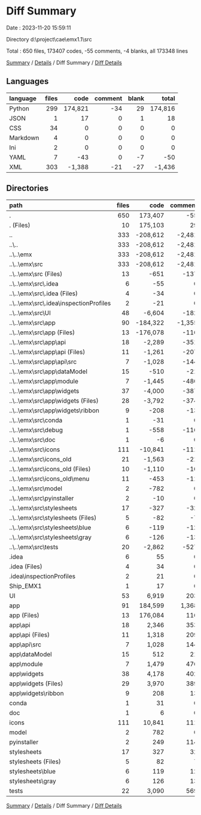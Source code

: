 # Diff Summary

Date : 2023-11-20 15:59:11

Directory d:\\project\\cae\\emx1.1\\src

Total : 650 files,  173407 codes, -55 comments, -4 blanks, all 173348 lines

[Summary](results.md) / [Details](details.md) / Diff Summary / [Diff Details](diff-details.md)

## Languages
| language | files | code | comment | blank | total |
| :--- | ---: | ---: | ---: | ---: | ---: |
| Python | 299 | 174,821 | -34 | 29 | 174,816 |
| JSON | 1 | 17 | 0 | 1 | 18 |
| CSS | 34 | 0 | 0 | 0 | 0 |
| Markdown | 4 | 0 | 0 | 0 | 0 |
| Ini | 2 | 0 | 0 | 0 | 0 |
| YAML | 7 | -43 | 0 | -7 | -50 |
| XML | 303 | -1,388 | -21 | -27 | -1,436 |

## Directories
| path | files | code | comment | blank | total |
| :--- | ---: | ---: | ---: | ---: | ---: |
| . | 650 | 173,407 | -55 | -4 | 173,348 |
| . (Files) | 10 | 175,103 | 29 | 107 | 175,239 |
| .. | 333 | -208,612 | -2,481 | -4,185 | -215,278 |
| ..\\.. | 333 | -208,612 | -2,481 | -4,185 | -215,278 |
| ..\\..\\emx | 333 | -208,612 | -2,481 | -4,185 | -215,278 |
| ..\\..\\emx\\src | 333 | -208,612 | -2,481 | -4,185 | -215,278 |
| ..\\..\\emx\\src (Files) | 13 | -651 | -137 | -206 | -994 |
| ..\\..\\emx\\src\\.idea | 6 | -55 | 0 | 0 | -55 |
| ..\\..\\emx\\src\\.idea (Files) | 4 | -34 | 0 | 0 | -34 |
| ..\\..\\emx\\src\\.idea\\inspectionProfiles | 2 | -21 | 0 | 0 | -21 |
| ..\\..\\emx\\src\\UI | 48 | -6,604 | -182 | -230 | -7,016 |
| ..\\..\\emx\\src\\app | 90 | -184,322 | -1,355 | -1,994 | -187,671 |
| ..\\..\\emx\\src\\app (Files) | 13 | -176,078 | -116 | -391 | -176,585 |
| ..\\..\\emx\\src\\app\\api | 18 | -2,289 | -351 | -496 | -3,136 |
| ..\\..\\emx\\src\\app\\api (Files) | 11 | -1,261 | -207 | -271 | -1,739 |
| ..\\..\\emx\\src\\app\\api\\src | 7 | -1,028 | -144 | -225 | -1,397 |
| ..\\..\\emx\\src\\app\\dataModel | 15 | -510 | -21 | -65 | -596 |
| ..\\..\\emx\\src\\app\\module | 7 | -1,445 | -480 | -294 | -2,219 |
| ..\\..\\emx\\src\\app\\widgets | 37 | -4,000 | -387 | -748 | -5,135 |
| ..\\..\\emx\\src\\app\\widgets (Files) | 28 | -3,792 | -374 | -688 | -4,854 |
| ..\\..\\emx\\src\\app\\widgets\\ribbon | 9 | -208 | -13 | -60 | -281 |
| ..\\..\\emx\\src\\conda | 1 | -31 | 0 | -6 | -37 |
| ..\\..\\emx\\src\\debug | 1 | -558 | -116 | -105 | -779 |
| ..\\..\\emx\\src\\doc | 1 | -6 | 0 | 0 | -6 |
| ..\\..\\emx\\src\\icons | 111 | -10,841 | -111 | -202 | -11,154 |
| ..\\..\\emx\\src\\icons_old | 21 | -1,563 | -21 | -29 | -1,613 |
| ..\\..\\emx\\src\\icons_old (Files) | 10 | -1,110 | -10 | -12 | -1,132 |
| ..\\..\\emx\\src\\icons_old\\menu | 11 | -453 | -11 | -17 | -481 |
| ..\\..\\emx\\src\\model | 2 | -782 | 0 | -360 | -1,142 |
| ..\\..\\emx\\src\\pyinstaller | 2 | -10 | 0 | -5 | -15 |
| ..\\..\\emx\\src\\stylesheets | 17 | -327 | -32 | -45 | -404 |
| ..\\..\\emx\\src\\stylesheets (Files) | 5 | -82 | -7 | -13 | -102 |
| ..\\..\\emx\\src\\stylesheets\\blue | 6 | -119 | -12 | -16 | -147 |
| ..\\..\\emx\\src\\stylesheets\\gray | 6 | -126 | -13 | -16 | -155 |
| ..\\..\\emx\\src\\tests | 20 | -2,862 | -527 | -1,003 | -4,392 |
| .idea | 6 | 55 | 0 | 0 | 55 |
| .idea (Files) | 4 | 34 | 0 | 0 | 34 |
| .idea\\inspectionProfiles | 2 | 21 | 0 | 0 | 21 |
| Ship_EMX1 | 1 | 17 | 0 | 1 | 18 |
| UI | 53 | 6,919 | 203 | 256 | 7,378 |
| app | 91 | 184,599 | 1,368 | 2,041 | 188,008 |
| app (Files) | 13 | 176,084 | 116 | 392 | 176,592 |
| app\\api | 18 | 2,346 | 353 | 504 | 3,203 |
| app\\api (Files) | 11 | 1,318 | 209 | 279 | 1,806 |
| app\\api\\src | 7 | 1,028 | 144 | 225 | 1,397 |
| app\\dataModel | 15 | 512 | 21 | 65 | 598 |
| app\\module | 7 | 1,479 | 476 | 310 | 2,265 |
| app\\widgets | 38 | 4,178 | 402 | 770 | 5,350 |
| app\\widgets (Files) | 29 | 3,970 | 389 | 710 | 5,069 |
| app\\widgets\\ribbon | 9 | 208 | 13 | 60 | 281 |
| conda | 1 | 31 | 0 | 6 | 37 |
| doc | 1 | 6 | 0 | 0 | 6 |
| icons | 111 | 10,841 | 111 | 202 | 11,154 |
| model | 2 | 782 | 0 | 360 | 1,142 |
| pyinstaller | 2 | 249 | 114 | 95 | 458 |
| stylesheets | 17 | 327 | 32 | 45 | 404 |
| stylesheets (Files) | 5 | 82 | 7 | 13 | 102 |
| stylesheets\\blue | 6 | 119 | 12 | 16 | 147 |
| stylesheets\\gray | 6 | 126 | 13 | 16 | 155 |
| tests | 22 | 3,090 | 569 | 1,068 | 4,727 |

[Summary](results.md) / [Details](details.md) / Diff Summary / [Diff Details](diff-details.md)